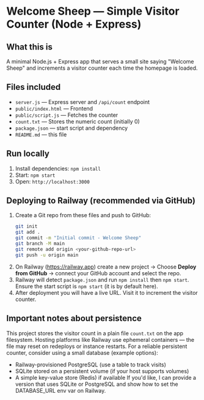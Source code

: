 # Welcome Sheep — Simple Visitor Counter (Node + Express)

## What this is
A minimal Node.js + Express app that serves a small site saying "Welcome Sheep" and increments a visitor counter each time the homepage is loaded.

## Files included
- `server.js` — Express server and `/api/count` endpoint
- `public/index.html` — Frontend
- `public/script.js` — Fetches the counter
- `count.txt` — Stores the numeric count (initially 0)
- `package.json` — start script and dependency
- `README.md` — this file

## Run locally
1. Install dependencies: `npm install`
2. Start: `npm start`
3. Open: `http://localhost:3000`

## Deploying to Railway (recommended via GitHub)
1. Create a Git repo from these files and push to GitHub:
   ```bash
   git init
   git add .
   git commit -m "Initial commit - Welcome Sheep"
   git branch -M main
   git remote add origin <your-github-repo-url>
   git push -u origin main
   ```
2. On Railway (https://railway.app) create a new project -> Choose **Deploy from GitHub** -> connect your GitHub account and select the repo.
3. Railway will detect `package.json` and run `npm install` then `npm start`. Ensure the start script is `npm start` (it is by default here).
4. After deployment you will have a live URL. Visit it to increment the visitor counter.

## Important notes about persistence
This project stores the visitor count in a plain file `count.txt` on the app filesystem. Hosting platforms like Railway use ephemeral containers — the file may reset on redeploys or instance restarts. For a reliable persistent counter, consider using a small database (example options):
- Railway-provisioned PostgreSQL (use a table to track visits)
- SQLite stored on a persistent volume (if your host supports volumes)
- A simple key-value store (Redis) if available
If you'd like, I can provide a version that uses SQLite or PostgreSQL and show how to set the DATABASE_URL env var on Railway.
